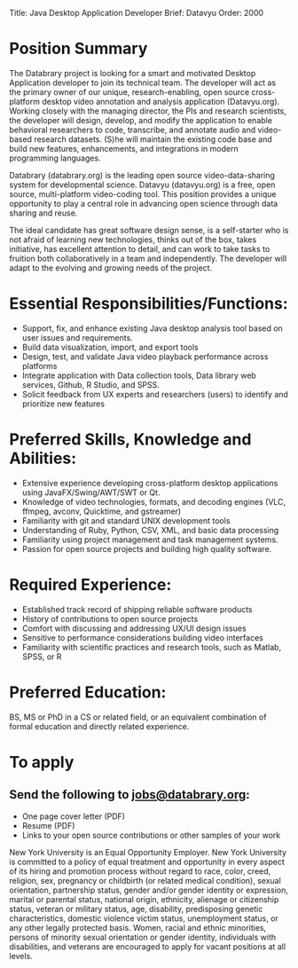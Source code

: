 Title: Java Desktop Application Developer
Brief: Datavyu
Order: 2000

# Position Summary
The Databrary project is looking for a smart and motivated Desktop Application developer to join its technical team. The developer will act as the primary owner of our unique, research-enabling, open source cross-platform desktop video annotation and analysis application (Datavyu.org). Working closely with the managing director, the PIs and research scientists, the developer will design, develop, and modify the application to enable behavioral researchers to code, transcribe, and annotate audio and video-based research datasets. (S)he will maintain the existing code base and build new features, enhancements, and integrations in modern programming languages.

Databrary (databrary.org) is the leading open source video-data-sharing system for developmental science. Datavyu (datavyu.org) is a free, open source, multi-platform video-coding tool. This position provides a unique opportunity to play a central role in advancing open science through data sharing and reuse.

The ideal candidate has great software design sense, is a self-starter who is not afraid of learning new technologies, thinks out of the box, takes initiative, has excellent attention to detail, and can work to take tasks to fruition both collaboratively in a team and independently. The developer will adapt to the evolving and growing needs of the project.


# Essential Responsibilities/Functions:
- Support, fix, and enhance existing Java desktop analysis tool based on user issues and requirements.
- Build data visualization, import, and export tools
- Design, test, and validate Java video playback performance across platforms
- Integrate application with Data collection tools, Data library web services, Github, R Studio, and SPSS.
- Solicit feedback from UX experts and researchers (users) to identify and prioritize new features


# Preferred Skills, Knowledge and Abilities:
- Extensive experience developing cross-platform desktop applications using JavaFX/Swing/AWT/SWT or Qt.
- Knowledge of video technologies, formats, and decoding engines (VLC, ffmpeg, avconv, Quicktime, and gstreamer)
- Familiarity with git and standard UNIX development tools
- Understanding of Ruby, Python, CSV, XML, and basic data processing
- Familiarity using project management and task management systems.
- Passion for open source projects and building high quality software.

# Required Experience:

- Established track record of shipping reliable software products
- History of contributions to open source projects
- Comfort with discussing and addressing UX/UI design issues 
- Sensitive to performance considerations building video interfaces
- Familiarity with scientific practices and research tools, such as Matlab, SPSS, or R

# Preferred Education:
BS, MS or PhD in a CS or related field, or an equivalent combination of formal education and directly related experience.

# To apply
## Send the following to jobs@databrary.org:

- One page cover letter (PDF)
- Resume (PDF)
- Links to your open source contributions or other samples of your work

New York University is an Equal Opportunity Employer. New York University is committed to a policy of equal treatment and opportunity in every aspect of its hiring and promotion process without regard to race, color, creed, religion, sex, pregnancy or childbirth (or related medical condition), sexual orientation, partnership status, gender and/or gender identity or expression, marital or parental status, national origin, ethnicity, alienage or citizenship status, veteran or military status, age, disability, predisposing genetic characteristics, domestic violence victim status, unemployment status, or any other legally protected basis. Women, racial and ethnic minorities, persons of minority sexual orientation or gender identity, individuals with disabilities, and veterans are encouraged to apply for vacant positions at all levels.
